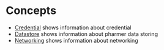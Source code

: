 # Concepts

- [Credential](credential/credential.md) shows information about credential
- [Datastore](datastore/datastore.md) shows information about pharmer data storing
- [Networking](networking/networking.md) shows information about networking
